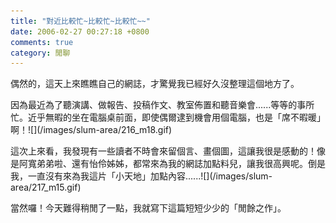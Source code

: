 ```yaml
---
title: "對近比較忙~比較忙~比較忙~~"
date: 2006-02-27 00:27:18 +0800
comments: true
category: 閒聊
---
```

<p>偶然的，這天上來瞧瞧自己的網誌，才驚覺我已經好久沒整理這個地方了。</p><p>因為最近為了聽演講、做報告、投稿作文、教室佈置和聽音樂會......等等的事所忙。近乎無暇的坐在電腦桌前面，即使偶爾逮到機會用個電腦，也是「席不暇暖」啊！![](/images/slum-area/216_m18.gif)</p><p>這次上來看，我發現有一些讀者不時會來留個言、畫個圖，這讓我很是感動的！像是阿寬弟弟啦、還有怡伶姊姊，都常來為我的網誌加點料兒，讓我很高興呢。倒是我，一直沒有來為我這片「小天地」加點內容......![](/images/slum-area/217_m15.gif)</p><p>當然囉！今天難得稍閒了一點，我就寫下這篇短短少少的「閒餘之作」。</p>
